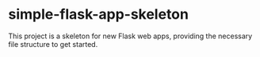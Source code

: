 # simple-flask-app-skeleton
This project is a skeleton for new Flask web apps, providing the necessary file structure to get started.

